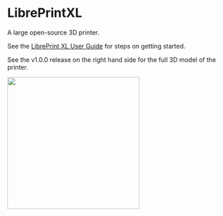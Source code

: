 # LibrePrintXL
A large open-source 3D printer.

See the [LibrePrint XL User Guide](/LibrePrint_XL_User_Guide.pdf) for steps on getting started.

See the v1.0.0 release on the right hand side for the full 3D model of the printer.


<img src="https://github.com/user-attachments/assets/a1b03726-098b-466c-b7b9-7ed80306d6e1" width="300">
